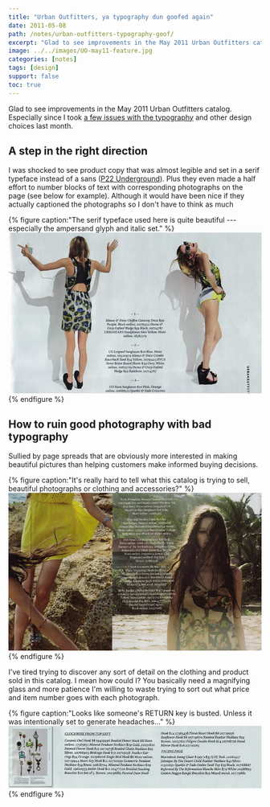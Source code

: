 ```yaml
---
title: "Urban Outfitters, ya typography dun goofed again"
date: 2011-05-08
path: /notes/urban-outfitters-typography-goof/
excerpt: "Glad to see improvements in the May 2011 Urban Outfitters catalog. Especially since I took a few issues with their typography last month."
image: ../../images/UO-may11-feature.jpg
categories: [notes]
tags: [design]
support: false
toc: true
---
```


Glad to see improvements in the May 2011 Urban Outfitters catalog. Especially since I took [a few issues with the typography](/articles/typography-urban-outfitters/) and other design choices last month.

## A step in the right direction

I was shocked to see product copy that was almost legible and set in a serif typeface instead of a sans ([P22 Underground](https://web.archive.org/web/20111111003402/http://www.p22.com/products/underground.html)). Plus they even made a half effort to number blocks of text with corresponding photographs on the page (see below for example). Although it would have been nice if they actually captioned the photographs so I don't have to think as much

{% figure caption:"The serif typeface used here is quite beautiful --- especially the ampersand glyph and italic set." %}
![Urban Outfitters May 2011 serifs and italics](../../images/UO-MAY11-serifs-italics.jpg)
{% endfigure %}

## How to ruin good photography with bad typography

Sullied by page spreads that are obviously more interested in making beautiful pictures than helping customers make informed buying decisions.

{% figure caption:"It's really hard to tell what this catalog is trying to sell, beautiful photographs or clothing and accessories?" %}
![Urban Outfitters May 2011 excellent photography](../../images/UO-MAY11-photography.jpg)
{% endfigure %}

I've tired trying to discover any sort of detail on the clothing and product sold in this catalog. I mean how could I? You basically need a magnifying glass and more patience I'm willing to waste trying to sort out what price and item number goes with each photograph.

{% figure caption:"Looks like someone's RETURN key is busted. Unless it was intentionally set to generate headaches..." %}
![Urban Outfitters May 2011 unreadable mess](../../images/UO-MAY11-unreadable-mess.jpg)
{% endfigure %}
